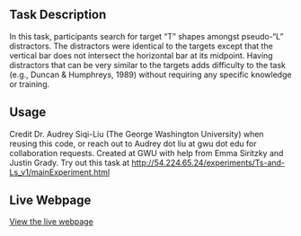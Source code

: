 ## Task Description
In this task, participants search for target “T” shapes amongst pseudo-“L” distractors. The distractors were identical to the targets except that the vertical bar does not intersect the horizontal bar at its midpoint. Having distractors that can be very similar to the targets adds difficulty to the task (e.g., Duncan & Humphreys, 1989) without requiring any specific knowledge or training.

## Usage
Credit Dr. Audrey Siqi-Liu (The George Washington University) when reusing this code, or reach out to Audrey dot liu at gwu dot edu for collaboration requests.
Created at GWU with help from Emma Siritzky and Justin Grady.
Try out this task at [http://54.224.65.24/experiments/Ts-and-Ls_v1/mainExperiment.html
](http://52.0.147.87/experiments/Ts-and-Ls_v1/mainExperiment.html)

## Live Webpage
[View the live webpage](https://<your-username>.github.io/<repository-name>/task/index.html)
